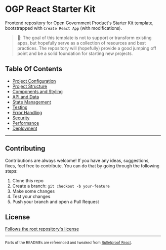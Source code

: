 # OGP React Starter Kit

Frontend repository for Open Government Product's Starter Kit template, bootstrapped with `Create React App` (with modifications).

> 📝: The goal of this template is not to support or transform existing apps, but hopefully serve as a collection of resources and best practices. The repository will (hopefully) provide a good jumping off point and be a solid foundation for starting new projects.

## Table Of Contents

- [Project Configuration](docs/project-config.md)
- [Project Structure](docs/project-structure.md)
- [Components and Styling](docs/components-styling.md)
- [API and Data](docs/api-data.md)
- [State Management](docs/state-management.md)
- [Testing](docs/testing.md)
- [Error Handling](docs/error-handling.md)
- [Security](docs/security.md)
- [Performance](docs/performance.md)
- [Deployment](docs/deployment.md)

---

## Contributing

Contributions are always welcome! If you have any ideas, suggestions, fixes, feel free to contribute. You can do that by going through the following steps:

1. Clone this repo
2. Create a branch: `git checkout -b your-feature`
3. Make some changes
4. Test your changes
5. Push your branch and open a Pull Request

## License

[Follows the root repository's license](../LICENSE)

---

<sub>Parts of the READMEs are referenced and tweaked from [Bulletproof React](https://github.com/alan2207/bulletproof-react).</sub>
